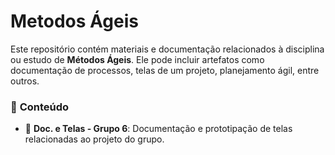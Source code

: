# Metodos Ágeis
  
Este repositório contém materiais e documentação relacionados à disciplina ou estudo de **Métodos Ágeis**. Ele pode incluir artefatos como documentação de processos, telas de um projeto, planejamento ágil, entre outros.  

### 📂 **Conteúdo**  
- 📄 **Doc. e Telas - Grupo 6**: Documentação e prototipação de telas relacionadas ao projeto do grupo.  

